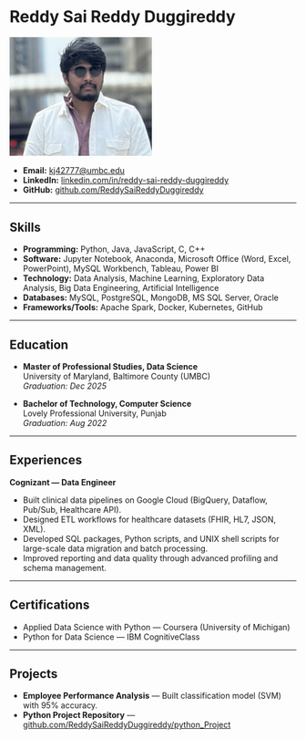 # Reddy Sai Reddy Duggireddy  

<img src="IMG_1890.jpeg" alt="Headshot" width="250"/> 

- **Email:** kj42777@umbc.edu  
- **LinkedIn:** [linkedin.com/in/reddy-sai-reddy-duggireddy](https://www.linkedin.com/in/reddy-sai-reddy-duggireddy/)  
- **GitHub:** [github.com/ReddySaiReddyDuggireddy](https://github.com/ReddySaiReddyDuggireddy)  

---

## Skills  

- **Programming:** Python, Java, JavaScript, C, C++  
- **Software:** Jupyter Notebook, Anaconda, Microsoft Office (Word, Excel, PowerPoint), MySQL Workbench, Tableau, Power BI  
- **Technology:** Data Analysis, Machine Learning, Exploratory Data Analysis, Big Data Engineering, Artificial Intelligence  
- **Databases:** MySQL, PostgreSQL, MongoDB, MS SQL Server, Oracle  
- **Frameworks/Tools:** Apache Spark, Docker, Kubernetes, GitHub  

---

## Education  

- **Master of Professional Studies, Data Science**  
  University of Maryland, Baltimore County (UMBC)  
  *Graduation: Dec 2025*  

- **Bachelor of Technology, Computer Science**  
  Lovely Professional University, Punjab  
  *Graduation: Aug 2022*  

---

## Experiences  

**Cognizant — Data Engineer**  
- Built clinical data pipelines on Google Cloud (BigQuery, Dataflow, Pub/Sub, Healthcare API).  
- Designed ETL workflows for healthcare datasets (FHIR, HL7, JSON, XML).  
- Developed SQL packages, Python scripts, and UNIX shell scripts for large-scale data migration and batch processing.  
- Improved reporting and data quality through advanced profiling and schema management.  

---

## Certifications  

- Applied Data Science with Python — Coursera (University of Michigan)    
- Python for Data Science — IBM CognitiveClass
  
---

## Projects  

- **Employee Performance Analysis** — Built classification model (SVM) with 95% accuracy.  
- **Python Project Repository** — [github.com/ReddySaiReddyDuggireddy/python_Project](https://github.com/ReddySaiReddyDuggireddy/python_Project)   

